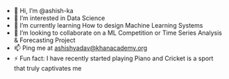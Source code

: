 - 👋 Hi, I’m @ashish-ka
- 👀 I’m interested in Data Science
- 🌱 I’m currently learning How to design Machine Learning Systems
- 💞️ I’m looking to collaborate on a ML Competition or Time Series Analysis & Forecasting Project
- 📫 Ping me at ashishyadav@khanacademy.org
- ⚡ Fun fact: I have recently started playing Piano and Cricket is a sport that truly captivates me

<!---
ashish-ka/ashish-ka is a ✨ special ✨ repository because its `README.md` (this file) appears on your GitHub profile.
You can click the Preview link to take a look at your changes.
--->
